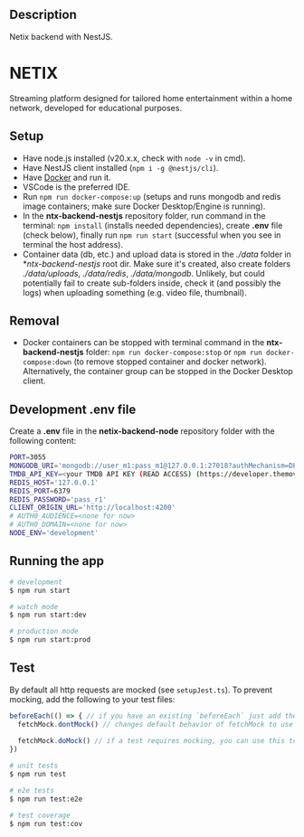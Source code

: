 ## Description

Netix backend with NestJS.

# NETIX
Streaming platform designed for tailored home entertainment within a home network, developed for educational purposes.

## Setup
* Have node.js installed (v20.x.x, check with `node -v` in cmd).
* Have NestJS client installed (`npm i -g @nestjs/cli`).
* Have [Docker](https://www.docker.com/products/docker-desktop/) and run it.
* VSCode is the preferred IDE.
* Run `npm run docker-compose:up` (setups and runs mongodb and redis image containers; make sure Docker Desktop/Engine is running).
* In the **ntx-backend-nestjs** repository folder, run command in the terminal: `npm install` (installs needed dependencies), create **.env** file (check below), finally run `npm run start` (successful when you see in terminal the host address).
* Container data (db, etc.) and upload data is stored in the *./data* folder in **ntx-backend-nestjs* root dir. Make sure it's created, also create folders *./data/uploads*, *./data/redis*, *./data/mongodb*. Unlikely, but could potentially fail to create sub-folders inside, check it (and possibly the logs) when uploading something (e.g. video file, thumbnail).

## Removal
* Docker containers can be stopped with terminal command in the **ntx-backend-nestjs** folder: `npm run docker-compose:stop` or `npm run docker-compose:down` (to remove stopped container and docker network). Alternatively, the container group can be stopped in the Docker Desktop client.

## Development .env file
Create a **.env** file in the **netix-backend-node** repository folder with the following content:
```bash
PORT=3055
MONGODB_URI='mongodb://user_m1:pass_m1@127.0.0.1:27018?authMechanism=DEFAULT'
TMDB_API_KEY=<your TMDB API KEY (READ ACCESS) (https://developer.themoviedb.org/reference/intro/getting-started)>
REDIS_HOST='127.0.0.1'
REDIS_PORT=6379
REDIS_PASSWORD='pass_r1'
CLIENT_ORIGIN_URL='http://localhost:4200'
# AUTH0_AUDIENCE=<none for now>
# AUTH0_DOMAIN=<none for now>
NODE_ENV='development'
```


## Running the app

```bash
# development
$ npm run start

# watch mode
$ npm run start:dev

# production mode
$ npm run start:prod
```

## Test

By default all http requests are mocked (see `setupJest.ts`).
To prevent mocking, add the following to your test files:
```ts
beforeEach(() => { // if you have an existing `beforeEach` just add the following line to it
  fetchMock.dontMock() // changes default behavior of fetchMock to use the real 'fetch' implementation and not mock responses
  
  fetchMock.doMock() // if a test requires mocking, you can use this to enable mocking for that test (could be in a `beforeEach` or `it` block, etc.)
})
```

```bash
# unit tests
$ npm run test

# e2e tests
$ npm run test:e2e

# test coverage
$ npm run test:cov
```

